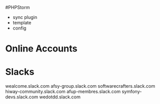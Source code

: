 #PHPStorm
* sync plugin
* template
* config

# Online Accounts

# Slacks
wealcome.slack.com
afsy-group.slack.com
softwarecrafters.slack.com
hiway-community.slack.com
afup-membres.slack.com
symfony-devs.slack.com
wedotdd.slack.com

